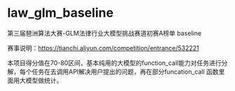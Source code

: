 # law_glm_baseline
第三届琶洲算法大赛-GLM法律行业大模型挑战赛道初赛A榜单 baseline


赛事说明：https://tianchi.aliyun.com/competition/entrance/532221


本项目得分值在70-80区间，基本纯用的大模型的function_call能力对任务进行分解，每个任务在去调用API解决用户提出的问题，再在部分funcation_call 函数里面用大模型做统计。
